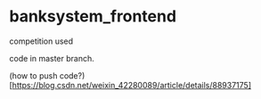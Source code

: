 # banksystem_frontend
competition used

code in master branch.

(how to push code?)[https://blog.csdn.net/weixin_42280089/article/details/88937175]
